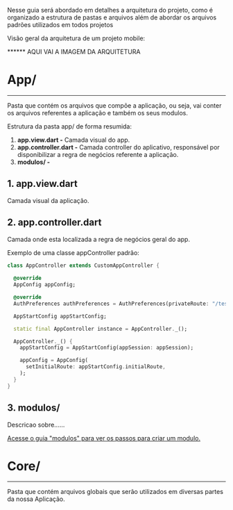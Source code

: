 Nesse guia será abordado em detalhes a arquitetura do projeto, como é organizado a estrutura de pastas e arquivos além de abordar os arquivos padrões utilizados em todos projetos

Visão geral da arquitetura de um projeto mobile: 

****** AQUI VAI A IMAGEM DA ARQUITETURA 

# App/
---

Pasta que contém os arquivos que compõe a aplicação, ou seja, vai conter os arquivos referentes a aplicação e também os seus modulos. 

Estrutura da pasta app/ de forma resumida: 

1. **app.view.dart -** Camada visual do app. 
2. **app.controller.dart -** Camada controller do aplicativo, responsável por disponibilizar a regra de negócios referente a aplicação. 
3. **modulos/  -** 

## 1. app.view.dart

Camada visual da aplicação. 

## 2. app.controller.dart

Camada onde esta localizada a regra de negócios geral do app. 

Exemplo de uma classe appController padrão:

```dart hl_lines="2 3"
class AppController extends CustomAppController {
  
  @override
  AppConfig appConfig;

  @override
  AuthPreferences authPreferences = AuthPreferences(privateRoute: "/teste");

  AppStartConfig appStartConfig;

  static final AppController instance = AppController._();

  AppController._() {
    appStartConfig = AppStartConfig(appSession: appSession);

    appConfig = AppConfig(
      setInitialRoute: appStartConfig.initialRoute,
    );
  }
}
```

## 3. modulos/

Descricao sobre......

[Acesse o guia "modulos" para ver os passos para criar um modulo.](https://www.notion.so/Modulos-e780518fa42d49cda77c972afd378e97) 

# Core/

---

Pasta que contém arquivos globais que serão utilizados em diversas partes da nossa Aplicação.